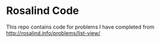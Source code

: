 # Rosalind Code

This repo contains code for problems I have completed from <http://rosalind.info/problems/list-view/>

